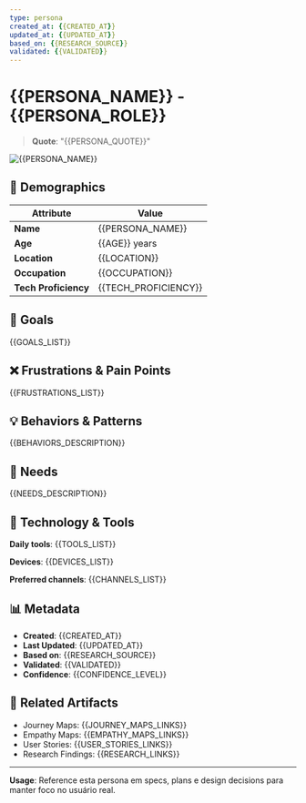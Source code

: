 ```yaml
---
type: persona
created_at: {{CREATED_AT}}
updated_at: {{UPDATED_AT}}
based_on: {{RESEARCH_SOURCE}}
validated: {{VALIDATED}}
---
```


# {{PERSONA_NAME}} - {{PERSONA_ROLE}}

> **Quote**: "{{PERSONA_QUOTE}}"

![{{PERSONA_NAME}}]({{PHOTO_URL}})

## 👤 Demographics

| Attribute | Value |
|-----------|-------|
| **Name** | {{PERSONA_NAME}} |
| **Age** | {{AGE}} years |
| **Location** | {{LOCATION}} |
| **Occupation** | {{OCCUPATION}} |
| **Tech Proficiency** | {{TECH_PROFICIENCY}} |

## 🎯 Goals

{{GOALS_LIST}}

## ❌ Frustrations & Pain Points

{{FRUSTRATIONS_LIST}}

## 💡 Behaviors & Patterns

{{BEHAVIORS_DESCRIPTION}}

## 🔧 Needs

{{NEEDS_DESCRIPTION}}

## 📱 Technology & Tools

**Daily tools**:
{{TOOLS_LIST}}

**Devices**:
{{DEVICES_LIST}}

**Preferred channels**:
{{CHANNELS_LIST}}

## 📊 Metadata

- **Created**: {{CREATED_AT}}
- **Last Updated**: {{UPDATED_AT}}
- **Based on**: {{RESEARCH_SOURCE}}
- **Validated**: {{VALIDATED}}
- **Confidence**: {{CONFIDENCE_LEVEL}}

## 🔗 Related Artifacts

- Journey Maps: {{JOURNEY_MAPS_LINKS}}
- Empathy Maps: {{EMPATHY_MAPS_LINKS}}
- User Stories: {{USER_STORIES_LINKS}}
- Research Findings: {{RESEARCH_LINKS}}

---

**Usage**: Reference esta persona em specs, plans e design decisions para manter foco no usuário real.


